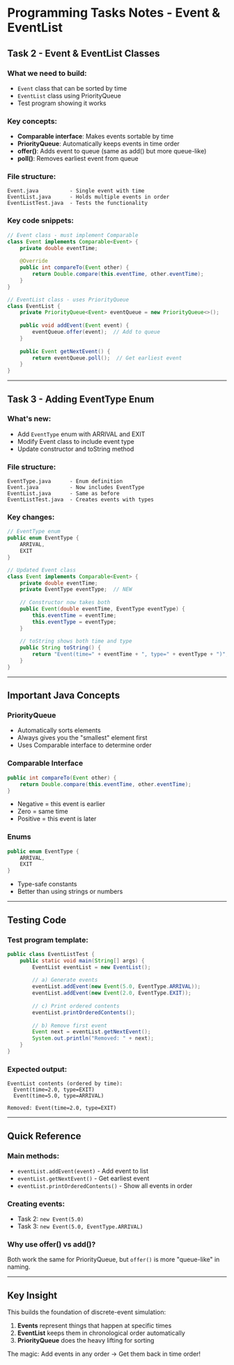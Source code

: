 # Programming Tasks Notes - Event & EventList

## Task 2 - Event & EventList Classes

### What we need to build:
- `Event` class that can be sorted by time
- `EventList` class using PriorityQueue
- Test program showing it works

### Key concepts:
- **Comparable interface**: Makes events sortable by time
- **PriorityQueue**: Automatically keeps events in time order
- **offer()**: Adds event to queue (same as add() but more queue-like)
- **poll()**: Removes earliest event from queue

### File structure:
```
Event.java          - Single event with time
EventList.java      - Holds multiple events in order  
EventListTest.java  - Tests the functionality
```

### Key code snippets:
```java
// Event class - must implement Comparable
class Event implements Comparable<Event> {
    private double eventTime;
    
    @Override
    public int compareTo(Event other) {
        return Double.compare(this.eventTime, other.eventTime);
    }
}

// EventList class - uses PriorityQueue
class EventList {
    private PriorityQueue<Event> eventQueue = new PriorityQueue<>();
    
    public void addEvent(Event event) {
        eventQueue.offer(event);  // Add to queue
    }
    
    public Event getNextEvent() {
        return eventQueue.poll();  // Get earliest event
    }
}
```

---

## Task 3 - Adding EventType Enum

### What's new:
- Add `EventType` enum with ARRIVAL and EXIT
- Modify Event class to include event type
- Update constructor and toString method

### File structure:
```
EventType.java      - Enum definition
Event.java          - Now includes EventType
EventList.java      - Same as before
EventListTest.java  - Creates events with types
```

### Key changes:
```java
// EventType enum
public enum EventType {
    ARRIVAL,
    EXIT
}

// Updated Event class
class Event implements Comparable<Event> {
    private double eventTime;
    private EventType eventType;  // NEW
    
    // Constructor now takes both
    public Event(double eventTime, EventType eventType) {
        this.eventTime = eventTime;
        this.eventType = eventType;
    }
    
    // toString shows both time and type
    public String toString() {
        return "Event(time=" + eventTime + ", type=" + eventType + ")";
    }
}
```

---

## Important Java Concepts

### PriorityQueue
- Automatically sorts elements
- Always gives you the "smallest" element first
- Uses Comparable interface to determine order

### Comparable Interface
```java
public int compareTo(Event other) {
    return Double.compare(this.eventTime, other.eventTime);
}
```
- Negative = this event is earlier
- Zero = same time
- Positive = this event is later

### Enums
```java
public enum EventType {
    ARRIVAL,
    EXIT
}
```
- Type-safe constants
- Better than using strings or numbers


---

## Testing  Code

### Test program template:
```java
public class EventListTest {
    public static void main(String[] args) {
        EventList eventList = new EventList();
        
        // a) Generate events
        eventList.addEvent(new Event(5.0, EventType.ARRIVAL));
        eventList.addEvent(new Event(2.0, EventType.EXIT));
        
        // c) Print ordered contents
        eventList.printOrderedContents();
        
        // b) Remove first event
        Event next = eventList.getNextEvent();
        System.out.println("Removed: " + next);
    }
}
```

### Expected output:
```
EventList contents (ordered by time):
  Event(time=2.0, type=EXIT)
  Event(time=5.0, type=ARRIVAL)

Removed: Event(time=2.0, type=EXIT)
```

---

## Quick Reference

### Main methods:
- `eventList.addEvent(event)` - Add event to list
- `eventList.getNextEvent()` - Get earliest event
- `eventList.printOrderedContents()` - Show all events in order

### Creating events:
- Task 2: `new Event(5.0)`
- Task 3: `new Event(5.0, EventType.ARRIVAL)`

### Why use offer() vs add()?
Both work the same for PriorityQueue, but `offer()` is more "queue-like" in naming.

---

## Key Insight

This builds the foundation of discrete-event simulation:
1. **Events** represent things that happen at specific times
2. **EventList** keeps them in chronological order automatically
3. **PriorityQueue** does the heavy lifting for sorting

The magic: Add events in any order → Get them back in time order!